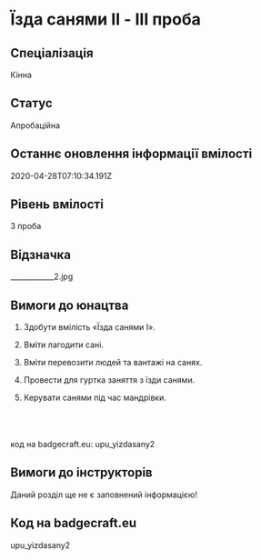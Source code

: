 # Їзда санями II - ІІІ проба

## Спеціалізація

Кінна

## Статус

Апробаційна

## Останнє оновлення інформації вмілості

2020-04-28T07:10:34.191Z

## Рівень вмілості

3 проба

## Відзначка

____________2.jpg

## Вимоги до юнацтва

<ol><li><p>Здобути вмілість «Їзда санями І».</p></li><li><p>Вміти лагодити сані.</p></li><li><p>Вміти перевозити людей та вантажі на санях.</p></li><li><p>Провести для гуртка заняття з їзди санями.</p></li><li><p>Керувати санями під час мандрівки.</p></li></ol><div><span><br><br><br></span>код на badgecraft.eu: upu_yizdasany2<br></div>

## Вимоги до інструкторів

Даний розділ ще не є заповнений інформацією!

## Код на badgecraft.eu

upu_yizdasany2
